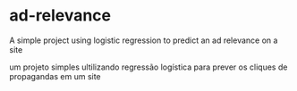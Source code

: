 # ad-relevance
A simple project using logistic regression to predict an ad relevance on a site


um projeto simples ultilizando regressão logística para prever os cliques de propagandas em um site
